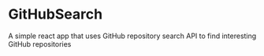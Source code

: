 # GitHubSearch
A simple react app that uses GitHub repository search API to find interesting GitHub repositories
